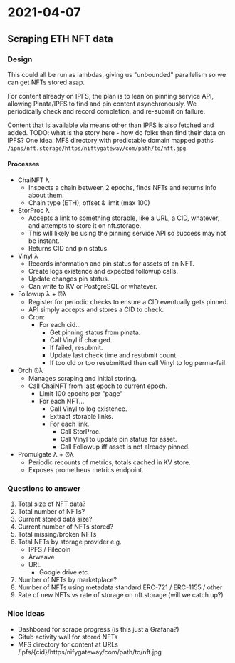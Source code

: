 # 2021-04-07

## Scraping ETH NFT data

### Design

This could all be run as lambdas, giving us "unbounded" parallelism so we can get NFTs stored asap.

For content already on IPFS, the plan is to lean on pinning service API, allowing Pinata/IPFS to find and pin content asynchronously. We periodically check and record completion, and re-submit on failure.

Content that is available via means other than IPFS is also fetched and added. TODO: what is the story here - how do folks then find their data on IPFS? One idea: MFS directory with predictable domain mapped paths `/ipns/nft.storage/https/niftygateway/com/path/to/nft.jpg`.

#### Processes

* ChaiNFT λ
    * Inspects a chain between 2 epochs, finds NFTs and returns info about them.
    * Chain type (ETH), offset & limit (max 100)
* StorProc λ
    * Accepts a link to something storable, like a URL, a CID, whatever, and attempts to store it on nft.storage.
    * This will likely be using the pinning service API so success may not be instant.
    * Returns CID and pin status.
* Vinyl λ
    * Records information and pin status for assets of an NFT.
    * Create logs existence and expected followup calls.
    * Update changes pin status.
    * Can write to KV or PostgreSQL or whatever.
* Followup λ + ⏰λ
    * Register for periodic checks to ensure a CID eventually gets pinned.
    * API simply accepts and stores a CID to check.
    * Cron:
        * For each cid...
            * Get pinning status from pinata.
            * Call Vinyl if changed.
            * If failed, resubmit.
            * Update last check time and resubmit count.
            * If too old or too resubmitted then call Vinyl to log perma-fail.
* Orch ⏰λ
    * Manages scraping and initial storing.
    * Call ChaiNFT from last epoch to current epoch.
        * Limit 100 epochs per "page"
        * For each NFT...
            * Call Vinyl to log existence.
            * Extract storable links.
            * For each link.
                * Call StorProc.
                * Call Vinyl to update pin status for asset.
                * Call Followup iff asset is not already pinned.
* Promulgate λ + ⏰λ
    * Periodic recounts of metrics, totals cached in KV store.
    * Exposes prometheus metrics endpoint.

### Questions to answer

1. Total size of NFT data?
1. Total number of NFTs?
1. Current stored data size?
1. Current number of NFTs stored?
1. Total missing/broken NFTs
1. Total NFTs by storage provider e.g.
    * IPFS / Filecoin
    * Arweave
    * URL
        * Google drive etc.
1. Number of NFTs by marketplace?
1. Number of NFTs using metadata standard ERC-721 / ERC-1155 / other
1. Rate of new NFTs vs rate of storage on nft.storage (will we catch up?)

### Nice Ideas

* Dashboard for scrape progress (is this just a Grafana?)
* Gitub activity wall for stored NFTs
* MFS directory for content at URLs /ipfs/{cid}/https/nifygateway/com/path/to/nft.jpg
